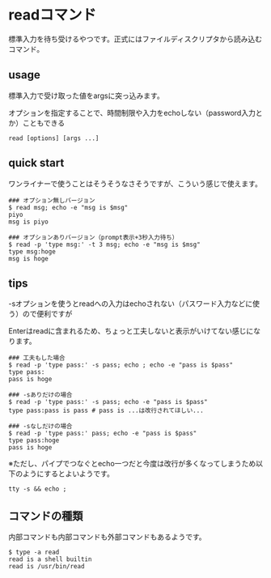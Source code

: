 # readコマンド
標準入力を待ち受けるやつです。正式にはファイルディスクリプタから読み込むコマンド。

## usage
標準入力で受け取った値をargsに突っ込みます。

オプションを指定することで、時間制限や入力をechoしない（password入力とか）こともできる
```
read [options] [args ...]
```

## quick start
ワンライナーで使うことはそうそうなさそうですが、こういう感じで使えます。

```
### オプション無しバージョン
$ read msg; echo -e "msg is $msg"
piyo
msg is piyo
```

```
### オプションありバージョン（prompt表示+3秒入力待ち）
$ read -p 'type msg:' -t 3 msg; echo -e "msg is $msg"
type msg:hoge
msg is hoge
```

## tips
-sオプションを使うとreadへの入力はechoされない（パスワード入力などに使う）ので便利ですが

Enterはreadに含まれるため、ちょっと工夫しないと表示がいけてない感じになります。

```
### 工夫もした場合
$ read -p 'type pass:' -s pass; echo ; echo -e "pass is $pass"
type pass:
pass is hoge

### -sありだけの場合
$ read -p 'type pass:' -s pass; echo -e "pass is $pass"
type pass:pass is pass # pass is ...は改行されてほしい...

### -sなしだけの場合
$ read -p 'type pass:' pass; echo -e "pass is $pass"
type pass:hoge
pass is hoge
```

※ただし、パイプでつなぐとecho一つだと今度は改行が多くなってしまうため以下のようにするとよいようです。
```
tty -s && echo ;
```

## コマンドの種類
内部コマンドも内部コマンドも外部コマンドもあるようです。
```
$ type -a read
read is a shell builtin
read is /usr/bin/read
```
